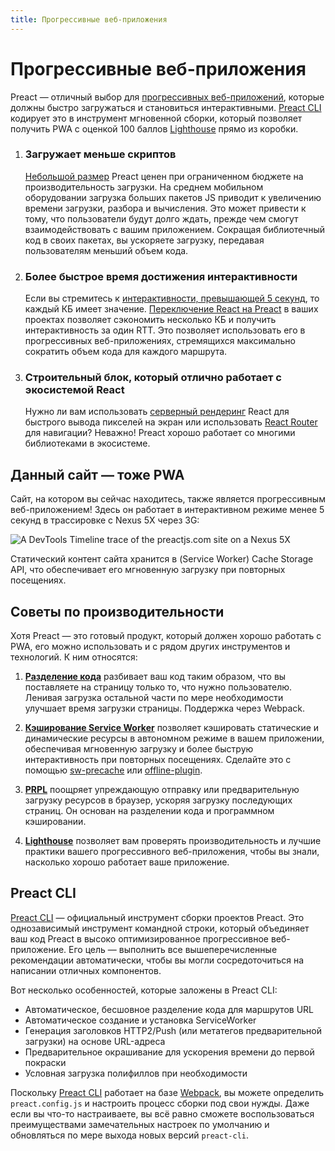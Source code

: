 ```yaml
---
title: Прогрессивные веб-приложения
---
```


# Прогрессивные веб-приложения

Preact — отличный выбор для [прогрессивных веб-приложений](https://web.dev/learn/pwa/), которые должны быстро загружаться и становиться интерактивными. [Preact CLI](https://github.com/preactjs/preact-cli/) кодирует это в инструмент мгновенной сборки, который позволяет получить PWA с оценкой 100 баллов [Lighthouse][LH] прямо из коробки.

[LH]: https://developers.google.com/web/tools/lighthouse/

<ol class="list-view">
    <li class="list-item">
        <div class="list-header">
          <div class="_bubble" style="background-image: url(/assets/pwa-guide/load-less-script.svg);"></div>
        </div>
        <div class="list-detail">
          <div class="_title-block">
            <h3>Загружает меньше скриптов</h3>
          </div>
          <p class="_summary"><a href="/about/project-goals">Небольшой размер</a> Preact ценен при ограниченном бюджете на производительность загрузки. На среднем мобильном оборудовании загрузка больших пакетов JS приводит к увеличению времени загрузки, разбора и вычисления. Это может привести к тому, что пользователи будут долго ждать, прежде чем смогут взаимодействовать с вашим приложением. Сокращая библиотечный код в своих пакетах, вы ускоряете загрузку, передавая пользователям меньший объем кода.</p>
        </div>
    </li>
    <li class="list-item">
        <div class="list-header">
          <div class="_bubble" style="background-image: url(/assets/pwa-guide/faster-tti.svg);"></div>
        </div>
        <div class="list-detail">
          <div class="_title-block">
            <h3>Более быстрое время достижения интерактивности</h3>
          </div>
          <p class="_summary">Если вы стремитесь к <a href="https://infrequently.org/2016/09/what-exactly-makes-something-a-progressive-web-app/">интерактивности, превышающей 5 секунд</a>, то каждый КБ имеет значение. <a href="/guide/v8/switching-to-preact">Переключение React на Preact</a> в ваших проектах позволяет сэкономить несколько КБ и получить интерактивность за один RTT. Это позволяет использовать его в прогрессивных веб-приложениях, стремящихся максимально сократить объем кода для каждого маршрута.</p>
        </div>
    </li>
    <li class="list-item">
        <div class="list-header">
          <div class="_bubble" style="background-image: url(/assets/pwa-guide/building-block.svg);"></div>
        </div>
        <div class="list-detail">
          <div class="_title-block">
            <h3>Строительный блок, который отлично работает с экосистемой React</h3>
          </div>
          <p class="_summary">Нужно ли вам использовать <a href="https://facebook.github.io/react/docs/react-dom-server.html">серверный рендеринг</a> React для быстрого вывода пикселей на экран или использовать <a href="https://github.com/ReactTraining/react-router">React Router</a> для навигации? Неважно! Preact хорошо работает со многими библиотеками в экосистеме. </p>
        </div>
    </li>
</ol>

## Данный сайт — тоже PWA

Сайт, на котором вы сейчас находитесь, также является прогрессивным веб-приложением! Здесь он работает в интерактивном режиме менее 5 секунд в трассировке с Nexus 5X через 3G:

![A DevTools Timeline trace of the preactjs.com site on a Nexus 5X](/pwa-guide/timeline.jpg)

Статический контент сайта хранится в (Service Worker) Cache Storage API, что обеспечивает его мгновенную загрузку при повторных посещениях.

## Советы по производительности

Хотя Preact — это готовый продукт, который должен хорошо работать с PWA, его можно использовать и с рядом других инструментов и технологий. К ним относятся:

<ol class="list-view">
    <li class="list-item">
        <div class="list-header">
          <div class="_bubble" style="background-image: url(/assets/pwa-guide/code-splitting.svg);"></div>
        </div>
        <div class="list-detail">
          <p class="_summary"><strong><a href="https://webpack.js.org/guides/code-splitting/">Разделение кода</a></strong> разбивает ваш код таким образом, что вы поставляете на страницу только то, что нужно пользователю. Ленивая загрузка остальной части по мере необходимости улучшает время загрузки страницы. Поддержка через Webpack.</p>
        </div>
    </li>
    <li class="list-item">
        <div class="list-header">
          <div class="_bubble" style="background-image: url(/assets/pwa-guide/service-worker-caching.svg);"></div>
        </div>
        <div class="list-detail">
          <p class="_summary"><strong><a href="https://developers.google.com/web/fundamentals/getting-started/primers/service-workers">Кэширование Service Worker</a></strong> позволяет кэшировать статические и динамические ресурсы в автономном режиме в вашем приложении, обеспечивая мгновенную загрузку и более быструю интерактивность при повторных посещениях. Сделайте это с помощью <a href="https://github.com/GoogleChrome/sw-precache#wrappers-and-starter-kits">sw-precache</a> или <a href="https://github.com/NekR/offline-plugin">offline-plugin</a>.</p>
        </div>
    </li>
    <li class="list-item">
        <div class="list-header">
          <div class="_bubble" style="background-image: url(/assets/pwa-guide/prpl.svg);"></div>
        </div>
        <div class="list-detail">
          <p class="_summary"><strong><a href="https://developers.google.com/web/fundamentals/performance/prpl-pattern/">PRPL</a></strong> поощряет упреждающую отправку или предварительную загрузку ресурсов в браузер, ускоряя загрузку последующих страниц. Он основан на разделении кода и программном кэшировании.</p>
        </div>
    </li>
    <li class="list-item">
        <div class="list-header">
          <div class="_bubble" style="background-image: url(/assets/pwa-guide/lighthouse.svg);"></div>
        </div>
        <div class="list-detail">
          <p class="_summary"><strong><a href="https://github.com/GoogleChrome/lighthouse/">Lighthouse</a></strong> позволяет вам проверять производительность и лучшие практики вашего прогрессивного веб-приложения, чтобы вы знали, насколько хорошо работает ваше приложение.</p>
        </div>
    </li>
</ol>

## Preact CLI

[Preact CLI](https://github.com/preactjs/preact-cli/) — официальный инструмент сборки проектов Preact. Это однозависимый инструмент командной строки, который объединяет ваш код Preact в высоко оптимизированное прогрессивное веб-приложение. Его цель — выполнить все вышеперечисленные рекомендации автоматически, чтобы вы могли сосредоточиться на написании отличных компонентов.

Вот несколько особенностей, которые заложены в Preact CLI:

- Автоматическое, бесшовное разделение кода для маршрутов URL
- Автоматическое создание и установка ServiceWorker
- Генерация заголовков HTTP2/Push (или метатегов предварительной загрузки) на основе URL-адреса
- Предварительное окрашивание для ускорения времени до первой покраски
- Условная загрузка полифиллов при необходимости

Поскольку [Preact CLI](https://github.com/preactjs/preact-cli/) работает на базе [Webpack](https://webpack.js.org), вы можете определить `preact.config.js` и настроить процесс сборки под свои нужды. Даже если вы что-то настраиваете, вы всё равно сможете воспользоваться преимуществами замечательных настроек по умолчанию и обновляться по мере выхода новых версий `preact-cli`.
